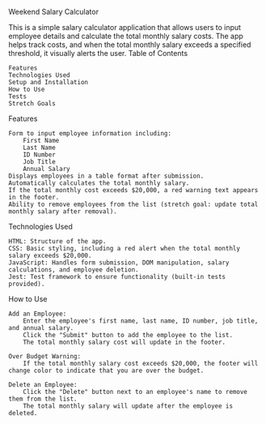 Weekend Salary Calculator

This is a simple salary calculator application that allows users to input employee details and calculate the total monthly salary costs. The app helps track costs, and when the total monthly salary exceeds a specified threshold, it visually alerts the user.
Table of Contents

    Features
    Technologies Used
    Setup and Installation
    How to Use
    Tests
    Stretch Goals

Features

    Form to input employee information including:
        First Name
        Last Name
        ID Number
        Job Title
        Annual Salary
    Displays employees in a table format after submission.
    Automatically calculates the total monthly salary.
    If the total monthly cost exceeds $20,000, a red warning text appears in the footer.
    Ability to remove employees from the list (stretch goal: update total monthly salary after removal).

Technologies Used

    HTML: Structure of the app.
    CSS: Basic styling, including a red alert when the total monthly salary exceeds $20,000.
    JavaScript: Handles form submission, DOM manipulation, salary calculations, and employee deletion.
    Jest: Test framework to ensure functionality (built-in tests provided).

How to Use

    Add an Employee:
        Enter the employee's first name, last name, ID number, job title, and annual salary.
        Click the "Submit" button to add the employee to the list.
        The total monthly salary cost will update in the footer.

    Over Budget Warning:
        If the total monthly salary cost exceeds $20,000, the footer will change color to indicate that you are over the budget.

    Delete an Employee:
        Click the "Delete" button next to an employee's name to remove them from the list.
        The total monthly salary will update after the employee is deleted.